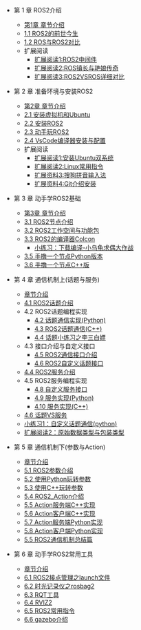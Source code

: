 <!-- - [动手学ROS2-Foxy](README.md) -->
- 第 1 章 ROS2介绍
  - [第1章 章节介绍](chapt1/章节介绍.md)
  - [1.1 ROS2的前世今生](chapt1/1.1ROS2的前世今生.md) 
  - [1.2 ROS与ROS2对比](chapt1/1.2ROS与ROS2对比.md) 
  - 扩展阅读
    - [扩展阅读1:ROS2中间件](chapt1/扩展阅读1-ROS2中间件.md) 
    - [扩展阅读2:ROS镇长与艳娘传奇](chapt1/扩展阅读2-ROS镇长与艳娘传奇.md) 
    - [扩展阅读3:ROS2VSROS详细对比](chapt1/扩展阅读3-ROS2VSROS详细对比.md) 
  
- 第 2 章 准备环境与安装ROS2 
  - [第2章 章节介绍](chapt2/章节介绍.md) 
  - [2.1 安装虚拟机和Ubuntu](chapt2/2.1系统安装_虚拟机版本.md)  
  - [2.2 安装ROS2](chapt2/2.3ROS2的安装.md) 
  - [2.3 动手玩ROS2](chapt2/2.4动手玩ROS2.md)  
  - [2.4 VsCode编译器安装与配置](chapt2/2.5VsCode编译器安装与配置.md) 
  - 扩展阅读
    -  [扩展阅读1:安装Ubuntu双系统](chapt2/扩展阅读1-安装Ubuntu双系统.md) 
    -  [扩展阅读2:Linux常用指令](chapt2/扩展阅读2-Linux常用指令.md) 
    -  [扩展资料3:搜狗拼音输入法](chapt2/扩展资料3-搜狗拼音输入法.md) 
    -  [扩展资料4:Git介绍安装](chapt2/扩展资料4-Git介绍安装.md) 
    <!-- -  [扩展资料5:ssh安装](chapt2/扩展资料5-ssh安装.md)  -->

- 第 3 章 动手学ROS2基础
  - [第3章 章节介绍](chapt3/章节介绍.md) 
  - [3.1 ROS2节点介绍](chapt3/3.1ROS2节点介绍.md)
  - [3.2 ROS2工作空间与功能包](chapt3/3.2ROS2工作空间介绍.md)
  - [3.3 ROS2的编译器Colcon](chapt3/3.3ROS2的编译器Colcon.md)
    - [小练习：下载编译-小乌龟求偶大作战](chapt3/3.4小游戏_小乌龟求偶大作战.md) 
  - [3.5 手撸一个节点Python版本](chapt3/3.5手撸一个节点Python版本.md) 
  - [3.6 手撸一个节点C++版](chapt3/3.6手撸一个节点C++版.md) 
  <!-- - [3.7 扩展阅读](chapt3/3.7扩展阅读.md)  -->
- 第 4 章 通信机制上(话题与服务)
  - [章节介绍](chapt4/章节介绍.md) 
  - [4.1 ROS2话题介绍](chapt4/4.1ROS2话题介绍.md) 
  - 4.2 ROS2话题编程实现
    - [4.2 话题通信实现(Python)](chapt4/4.2话题通信实现(Python).md) 
    - [4.3 ROS2话题通信(C++)](chapt4/4.3ROS2话题通信(C++).md) 
    - [4.4 话题小练习之李三白嫖](chapt4/4.4话题小练习-李三白嫖.md) 
  - 4.3 接口介绍与自定义接口
    - [4.5 ROS2通信接口介绍](chapt4/4.5ROS2通信接口介绍.md) 
    - [4.6 ROS2自定义话题接口](chapt4/4.6ROS2自定义话题接口.md) 
  - [4.4 ROS2服务介绍](chapt4/4.7ROS2服务介绍.md) 
  - 4.5 ROS2服务编程实现
    - [4.8 自定义服务接口](chapt4/4.8自定义服务接口.md) 
    - [4.9 服务实现(Python)](chapt4/4.9服务实现(Python).md) 
    - [4.10 服务实现(C++)](chapt4/4.10服务实现(C++).md) 
  - [4.6 话题VS服务](chapt4/4.12话题VS服务.md) 
  - [小练习1：自定义话题通信(python)](chapt4/4.11自定义话题通信(python).md) 
  - [扩展阅读2：原始数据类型与包装类型](chapt4/4.13扩展阅读原始数据类型与包装类型.md) 
- 第 5 章 通信机制下(参数与Action)
  -  [章节介绍](chapt5/章节介绍.md)  
  -  [5.1 ROS2参数介绍](chapt5/5.1ROS2参数介绍.md) 
  -  [5.2 使用Python玩转参数](chapt5/5.2使用Python玩转参数.md) 
  -  [5.3 使用C++玩转参数](chapt5/5.3使用C++玩转参数.md) 
  -  [5.4 ROS2_Action介绍](chapt5/5.4ROS2_Action介绍.md) 
    -  [5.5 Action服务端C++实现](chapt5/5.5Action服务端C++实现.md) 
    -  [5.6 Action客户端C++实现](chapt5/5.6Action客户端C++实现.md) 
    -  [5.7 Action服务端Python实现](chapt5/5.7Action服务端Python实现.md) 
    -  [5.8 Action客户端Python实现](chapt5/5.8Action客户端Python实现.md) 
  -  [5.5 ROS2通信机制总结篇](chapt5/5.9ROS2通信机制大总结.md) 
  <!-- -  [源码篇-参数源码](chapt5/源码篇-参数源码.md)  -->
  <!-- -  [源码篇-Action源码](chapt5/源码篇-Action源码.md)  -->
- 第 6 章 动手学ROS2常用工具
  -  [章节介绍](chapt6/章节介绍.md) 
  -  [6.1 ROS2接点管理之launch文件](chapt6/6.1ROS2接点管理之launch文件.md) 
  -  [6.2 时光记录仪之rosbag2](chapt6/6.2时光记录仪之rosbag2.md) 
  -  [6.3 RQT工具](chapt6/6.3RQT工具.md) 
  -  [6.4 RVIZ2](chapt6/6.4RVIZ2.md) 
  -  [6.5 ROS2常用指令](chapt6/6.5ROS2常用指令.md) 
  -  [6.6 gazebo介绍](chapt6/6.6gazebo介绍.md) 
